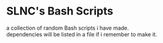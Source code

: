 # SLNC's Bash Scripts
a collection of random Bash scripts i have made.  <br />
dependencies will be listed in a file if i remember to make it.
